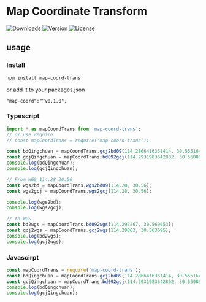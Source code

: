 # Map Coordinate Transform
<a href="https://www.npmjs.com/package/map-coord-trans"><img src="https://img.shields.io/npm/dt/map-coord-trans.svg?style=flat-square&logo=npm" alt="Downloads"></a>
<a href="https://www.npmjs.com/package/map-coord-trans"><img src="https://img.shields.io/npm/v/map-coord-trans.svg?style=flat-square&logo=npm" alt="Version"></a>
<a href="https://www.npmjs.com/package/map-coord-trans"><img src="https://img.shields.io/npm/l/map-coord-trans.svg?style=flat-square&logo=npm" alt="License"></a>

## usage
### Install
```sh
npm install map-coord-trans
```
or add it to your packages.json
```
"map-coord":"^v0.1.0",
```
### Typescript
```typescript
import * as mapCoordTrans from 'map-coord-trans';
// or use require
// const mapCoordTrans = require('map-coord-trans');

const bdQingchuan = mapCoordTrans.gcj2bd09(114.2866416361414, 30.55516459946725);
const gcjQingchuan = mapCoordTrans.bd092gcj(114.2931983642802, 30.560897954950846);
console.log(bdQingchuan);
console.log(gcjQingchuan);

// From WGS 114.28 30.56
const wgs2bd = mapCoordTrans.wgs2bd09(114.28, 30.56);
const wgs2gcj = mapCoordTrans.wgs2gcj(114.28, 30.56);

console.log(wgs2bd);
console.log(wgs2gcj);

// to WGS
const bd2wgs = mapCoordTrans.bd092wgs(114.297267, 30.569653);
const gcj2wgs = mapCoordTrans.gcj2wgs(114.29063, 30.563695);
console.log(bd2wgs);
console.log(gcj2wgs);
```

### Javascirpt
```javascript
const mapCoordTrans = require('map-coord-trans');
const bdQingchuan = mapCoordTrans.gcj2bd09(114.2866416361414, 30.55516459946725);
const gcjQingchuan = mapCoordTrans.bd092gcj(114.2931983642802, 30.560897954950846);
console.log(bdQingchuan);
console.log(gcjQingchuan);

```

